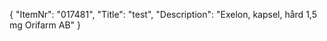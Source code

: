 {
  "ItemNr": "017481",
  "Title": "test",
  "Description": "Exelon, kapsel, hård 1,5 mg Orifarm AB"
}